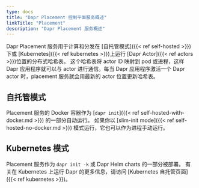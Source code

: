 ```yaml
---
type: docs
title: "Dapr Placement 控制平面服务概述"
linkTitle: "Placement"
description: "Dapr Placement 服务概述"
---
```


Dapr Placement 服务用于计算和分发在 [自托管模式]({{< ref self-hosted >}}) 下或 [Kubernetes]({{< ref kubernetes >}})上运行 [Dapr Actor]({{< ref actors >}})位置的分布式哈希表。 这个哈希表将 actor ID 映射到 pod 或进程，这样 Dapr 应用程序就可以与 actor 进行通信。每当 Dapr 应用程序激活一个 Dapr actor 时，placement 服务就会用最新的 actor 位置更新哈希表。

## 自托管模式

Placement 服务的 Docker 容器作为 [`dapr init`]({{< ref self-hosted-with-docker.md >}}) 的一部分自动运行。 如果你以 [slim-init mode]({{< ref self-hosted-no-docker.md >}}) 模式运行，它也可以作为进程手动运行。

## Kubernetes 模式

Placement 服务作为 `dapr init -k` 或 Dapr Helm charts 的一部分被部署。 有关在 Kubernetes 上运行 Dapr 的更多信息，请访问 [Kubernetes 自托管页面]({{< ref kubernetes >}})。
